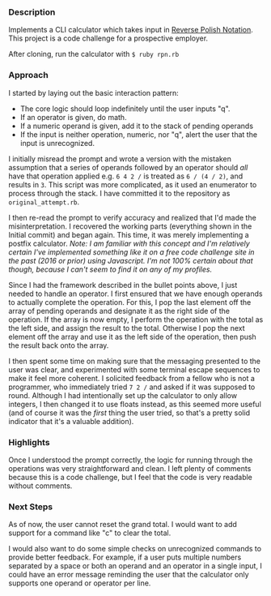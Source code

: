 ### Description
Implements a CLI calculator which takes input in [Reverse Polish Notation](http://mathworld.wolfram.com/ReversePolishNotation.html). This project is a code challenge for a prospective employer.

After cloning, run the calculator with
`$ ruby rpn.rb`

### Approach
I started by laying out the basic interaction pattern:
- The core logic should loop indefinitely until the user inputs "q".
- If an operator is given, do math.
- If a numeric operand is given, add it to the stack of pending operands
- If the input is neither operation, numeric, nor "q", alert the user that the input is unrecognized.

I initially misread the prompt and wrote a version with the mistaken assumption that a series of operands followed by an operator should _all_ have that operation applied e.g. `6 4 2 /` is treated as `6 / (4 / 2)`, and results in `3`. This script was more complicated, as it used an enumerator to process through the stack. I have committed it to the repository as `original_attempt.rb`.

I then re-read the prompt to verify accuracy and realized that I'd made the misinterpretation. I recovered the working parts (everything shown in the Initial commit) and began again. This time, it was merely implementing a postfix calculator. _Note: I am familiar with this concept and I'm relatively certain I've implemented something like it on a free code challenge site in the past (2016 or prior) using Javascript. I'm not 100% certain about that though, because I can't seem to find it on any of my profiles._

Since I had the framework described in the bullet points above, I just needed to handle an operator. I first ensured that we have enough operands to actually complete the operation. For this, I pop the last element off the array of pending operands and designate it as the right side of the operation. If the array is now empty, I perform the operation with the total as the left side, and assign the result to the total. Otherwise I pop the next element off the array and use it as the left side of the operation, then push the result back onto the array.

I then spent some time on making sure that the messaging presented to the user was clear, and experimented with some terminal escape sequences to make it feel more coherent. I solicited feedback from a fellow who is not a programmer, who immediately tried `7 2 /` and asked if it was supposed to round. Although I had intentionally set up the calculator to only allow integers, I then changed it to use floats instead, as this seemed more useful (and of course it was the _first_ thing the user tried, so that's a pretty solid indicator that it's a valuable addition).

### Highlights
Once I understood the prompt correctly, the logic for running through the operations was very straightforward and clean. I left plenty of comments because this is a code challenge, but I feel that the code is very readable without comments.

### Next Steps
As of now, the user cannot reset the grand total. I would want to add support for a command like "c" to clear the total.

I would also want to do some simple checks on unrecognized commands to provide better feedback. For example, if a user puts multiple numbers separated by a space or both an operand and an operator in a single input, I could have an error message reminding the user that the calculator only supports one operand or operator per line.
